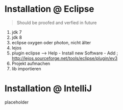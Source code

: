 # Installation @ Eclipse

> Should be proofed and verfied in future

1. jdk 7
2. jdk 8
3. eclipse oxygen oder photon, nicht älter
4. lejos
5. plugin eclipse --> Help - Install new Software - Add ;  http://lejos.sourceforge.net/tools/eclipse/plugin/ev3
6. Projekt aufmachen
7. lib importieren


# Installation @ IntelliJ

placeholder
